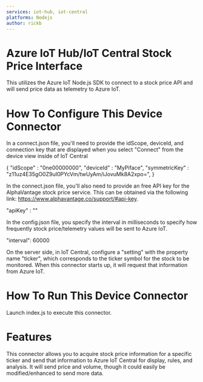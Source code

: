```yaml
---
services: iot-hub, iot-central
platforms: Nodejs
author: rickb
---
```


# Azure IoT Hub/IoT Central Stock Price Interface

This utilizes the Azure IoT Node.js SDK to connect to a stock price API and will send price data as telemetry to Azure IoT.

# How To Configure This Device Connector

In a connect.json file, you'll need to provide the idScope, deviceId, and connection key that are displayed when you select "Connect" from the device view inside of IoT Central

{
    "idScope" : "0ne00000000",
    "deviceId" : "MyPiface",
    "symmetricKey" : "z11uz4E35gO0Z9uI0PYcVm/twUyAm/iJovuMk8A2xpo=",
}

In the connect.json file, you'll also need to provide an free API key for the AlphaVantage stock price service.  This can be obtained via the following link: https://www.alphavantage.co/support/#api-key.  

  "apiKey" : "<YourAPIKey>"

In the config.json file, you specify the interval in milliseconds to specify how frequently stock price/telemetry values will be sent to Azure IoT.

  "interval": 60000

On the server side, in IoT Central, configure a "setting" with the property name "ticker", which corresponds to the ticker symbol for the stock to be monitored.  When this connector starts up, it will request that information from Azure IoT.

# How To Run This Device Connector 

Launch index.js to execute this connector.

# Features

This connector allows you to acquire stock price information for a specific ticker and send that information to Azure IoT Central for display, rules, and analysis.  It will send price and volume, though it could easily be modified/enhanced to send more data.



